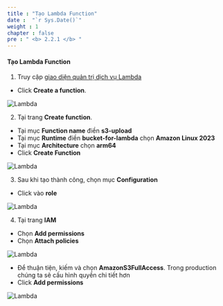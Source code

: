 ```yaml
---
title : "Tạo Lambda Function"
date :  "`r Sys.Date()`" 
weight : 1 
chapter : false
pre : " <b> 2.2.1 </b> "
---
```



#### Tạo Lambda Function
1. Truy cập [giao diện quản trị dịch vụ Lambda](console.aws.amazon.com/lambda/home)
  + Click **Create a function**.

![Lambda](/images/2.prerequisite/001-createlambda.png)

2. Tại trang **Create function**.
  + Tại mục **Function name** điền **s3-upload**
  + Tại mục **Runtime** điền **bucket-for-lambda** chọn **Amazon Linux 2023**
  + Tại mục **Architecture** chọn **arm64**
  + Click **Create Function**

![Lambda](/images/2.prerequisite/002-createlambda.png)

3. Sau khi tạo thành công, chọn mục **Configuration**
  + Click vào **role**

![Lambda](/images/2.prerequisite/003-createlambda.png)

4. Tại trang **IAM**
  + Chọn **Add permissions**
  + Chọn **Attach policies**

![Lambda](/images/2.prerequisite/004-createlambda.png)

  + Để thuận tiện, kiếm và chọn **AmazonS3FullAccess**. Trong production chúng ta sẽ cấu hình quyền chi tiết hơn
  + Click **Add permissions**

![Lambda](/images/2.prerequisite/005-createlambda.png)